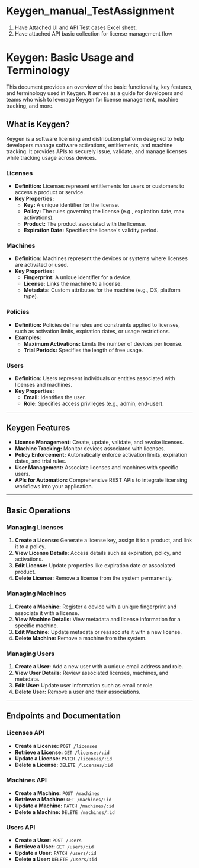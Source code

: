 

# Keygen_manual_TestAssignment

1. Have Attached UI and API Test cases Excel sheet.
2. Have attached API basic collection for license management flow

# **Keygen: Basic Usage and Terminology**  

This document provides an overview of the basic functionality, key features, and terminology used in Keygen. It serves as a guide for developers and teams who wish to leverage Keygen for license management, machine tracking, and more.


## **What is Keygen?**  
Keygen is a software licensing and distribution platform designed to help developers manage software activations, entitlements, and machine tracking. It provides APIs to securely issue, validate, and manage licenses while tracking usage across devices.


### **Licenses**  
- **Definition:** Licenses represent entitlements for users or customers to access a product or service.  
- **Key Properties:**  
  - **Key:** A unique identifier for the license.  
  - **Policy:** The rules governing the license (e.g., expiration date, max activations).  
  - **Product:** The product associated with the license.  
  - **Expiration Date:** Specifies the license's validity period.  

### **Machines**  
- **Definition:** Machines represent the devices or systems where licenses are activated or used.  
- **Key Properties:**  
  - **Fingerprint:** A unique identifier for a device.  
  - **License:** Links the machine to a license.  
  - **Metadata:** Custom attributes for the machine (e.g., OS, platform type).  

### **Policies**  
- **Definition:** Policies define rules and constraints applied to licenses, such as activation limits, expiration dates, or usage restrictions.  
- **Examples:**  
  - **Maximum Activations:** Limits the number of devices per license.  
  - **Trial Periods:** Specifies the length of free usage.  

### **Users**  
- **Definition:** Users represent individuals or entities associated with licenses and machines.  
- **Key Properties:**  
  - **Email:** Identifies the user.  
  - **Role:** Specifies access privileges (e.g., admin, end-user).  

---

## **Keygen Features**  

- **License Management:** Create, update, validate, and revoke licenses.  
- **Machine Tracking:** Monitor devices associated with licenses.  
- **Policy Enforcement:** Automatically enforce activation limits, expiration dates, and trial rules.  
- **User Management:** Associate licenses and machines with specific users.  
- **APIs for Automation:** Comprehensive REST APIs to integrate licensing workflows into your application.  

---

## **Basic Operations**  

### **Managing Licenses**  
1. **Create a License:** Generate a license key, assign it to a product, and link it to a policy.  
2. **View License Details:** Access details such as expiration, policy, and activations.  
3. **Edit License:** Update properties like expiration date or associated product.  
4. **Delete License:** Remove a license from the system permanently.  

### **Managing Machines**  
1. **Create a Machine:** Register a device with a unique fingerprint and associate it with a license.  
2. **View Machine Details:** View metadata and license information for a specific machine.  
3. **Edit Machine:** Update metadata or reassociate it with a new license.  
4. **Delete Machine:** Remove a machine from the system.  

### **Managing Users**  
1. **Create a User:** Add a new user with a unique email address and role.  
2. **View User Details:** Review associated licenses, machines, and metadata.  
3. **Edit User:** Update user information such as email or role.  
4. **Delete User:** Remove a user and their associations.  

---

## **Endpoints and Documentation**  

### **Licenses API**  
- **Create a License:** `POST /licenses`  
- **Retrieve a License:** `GET /licenses/:id`  
- **Update a License:** `PATCH /licenses/:id`  
- **Delete a License:** `DELETE /licenses/:id`  

### **Machines API**  
- **Create a Machine:** `POST /machines`  
- **Retrieve a Machine:** `GET /machines/:id`  
- **Update a Machine:** `PATCH /machines/:id`  
- **Delete a Machine:** `DELETE /machines/:id`  

### **Users API**  
- **Create a User:** `POST /users`  
- **Retrieve a User:** `GET /users/:id`  
- **Update a User:** `PATCH /users/:id`  
- **Delete a User:** `DELETE /users/:id`  
